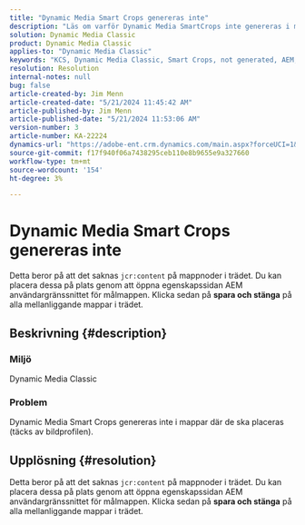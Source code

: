 ```yaml
---
title: "Dynamic Media Smart Crops genereras inte"
description: "Läs om varför Dynamic Media SmartCrops inte genereras i mappar där de ska placeras (täcks av bildprofilen)."
solution: Dynamic Media Classic
product: Dynamic Media Classic
applies-to: "Dynamic Media Classic"
keywords: "KCS, Dynamic Media Classic, Smart Crops, not generated, AEM, Adobe Experience Manager, Troubleshooting"
resolution: Resolution
internal-notes: null
bug: false
article-created-by: Jim Menn
article-created-date: "5/21/2024 11:45:42 AM"
article-published-by: Jim Menn
article-published-date: "5/21/2024 11:53:06 AM"
version-number: 3
article-number: KA-22224
dynamics-url: "https://adobe-ent.crm.dynamics.com/main.aspx?forceUCI=1&pagetype=entityrecord&etn=knowledgearticle&id=fc54ada4-6717-ef11-9f8a-6045bd006268"
source-git-commit: f17f940f06a7438295ceb110e8b9655e9a327660
workflow-type: tm+mt
source-wordcount: '154'
ht-degree: 3%

---
```


# Dynamic Media Smart Crops genereras inte


Detta beror på att det saknas `jcr:content` på mappnoder i trädet. Du kan placera dessa på plats genom att öppna egenskapssidan AEM användargränssnittet för målmappen. Klicka sedan på <b>spara och stänga</b> på alla mellanliggande mappar i trädet.

## Beskrivning {#description}


### Miljö

Dynamic Media Classic

### Problem

Dynamic Media Smart Crops genereras inte i mappar där de ska placeras (täcks av bildprofilen).


## Upplösning {#resolution}


Detta beror på att det saknas `jcr:content` på mappnoder i trädet. Du kan placera dessa på plats genom att öppna egenskapssidan AEM användargränssnittet för målmappen. Klicka sedan på <b>spara och stänga</b> på alla mellanliggande mappar i trädet.
